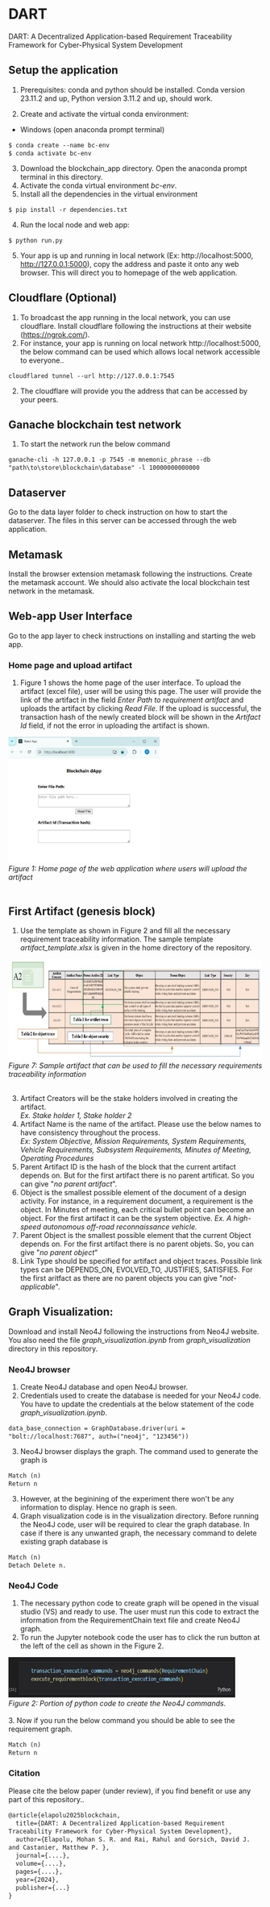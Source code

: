 # DART
DART: A Decentralized Application-based Requirement Traceability Framework for Cyber-Physical System Development

## Setup the application
1. Prerequisites: conda and python should be installed. Conda version 23.11.2 and up, Python version 3.11.2 and up, should work. 

3. Create and activate the virtual conda environment:
  - Windows (open anaconda prompt terminal)
```
$ conda create --name bc-env
$ conda activate bc-env
```
3. Download the blockchain_app directory. Open the anaconda prompt terminal in this directory.
4. Activate the conda virtual environment _bc-env_.
5. Install all the dependencies in the virtual environment
```
$ pip install -r dependencies.txt
```
4. Run the local node and web app:
```
$ python run.py
```
5. Your app is up and running in local network (Ex: http://localhost:5000, http://127.0.0.1:5000), copy the address and paste it onto any web browser. This will direct you to homepage of the web application.

## Cloudflare (Optional)
1. To broadcast the app running in the local network, you can use cloudflare. Install cloudflare following the instructions at their website (https://ngrok.com/).
2. For instance, your app is running on local network http://localhost:5000, the below command can be used which allows local network accessible to everyone..
```
cloudflared tunnel --url http://127.0.0.1:7545
```
2. The cloudflare will provide you the address that can be accessed by your peers.

##  Ganache blockchain test network
1. To start the network run the below command 
```
ganache-cli -h 127.0.0.1 -p 7545 -m mnemonic_phrase --db "path\to\store\blockchain\database" -l 10000000000000
```

## Dataserver
Go to the data layer folder to check instruction on how to start the dataserver. The files in this server can be accessed through the web application. 

## Metamask
Install the browser extension metamask following the instructions. Create the metamask account. We should also activate the local blockchain test network in the metamask. 

## Web-app User Interface
Go to the app layer to check instructions on installing and starting the web app.

### Home page and upload artifact
1. Figure 1 shows the home page of the user interface. To upload the artifact (excel file), user will be using this page. The user will provide the link of the artifact in the field _Enter Path to requirement artifact_ and uploads the artifact by clicking _Read File_. If the upload is successful, the transaction hash of the newly created block will be shown in the _Artifact Id_ field, if not the error in uploading the artifact is shown. <br>

<img src= "/assets_main/web_app_upload_artifact.jpg" width="300" height="250"> <br>
*Figure 1: Home page of the web application where users will upload the artifact* <br>
<br> 

## First Artifact (genesis block)
1. Use the template as shown in Figure 2 and fill all the necessary requirement traceability information. The sample template _artifact_template.xlsx_ is given in the home directory of the repository. <br>
   
<img src= "/assets_main/art_sample.jpg" width="650" height="200"> <br>
*Figure 7: Sample artifact that can be used to fill the necessary requirements traceability information* <br>
<br> 

3. Artifact Creators will be the stake holders involved in creating the artifact. <br>
   _Ex. Stake holder 1, Stake holder 2_
4. Artifact Name is the name of the artifact. Please use the below names to have consistency throughout the process. <br>
  _Ex: System Objective, Mission Requirements, System Requirements, Vehicle Requirements, Subsystem Requirements, Minutes of Meeting, Operating Procedures_
5. Parent Artifact ID is the hash of the block that the current artifact depends on. But for the first artifact there is no parent artificat. So you can give "_no parent artifact_".
7. Object is the smallest possible element of the document of a design activity. For instance, in a requirement document, a requirement is the object. In Minutes of meeting, each critical bullet point can become an object. For the first artifact it can be the system objective.
   _Ex. A high-speed autonomous off-road reconnaissance vehicle._
9. Parent Object is the smallest possible element that the current Object depends on. For the first artifact there is no parent objets. So, you can give "_no parent object_"
10. Link Type should be specified for artifact and object traces. Possible link types can be DEPENDS_ON, EVOLVED_TO, JUSTIFIES, SATISFIES. For the first aritfact as there are no parent objects you can give "_not-applicable_".

## Graph Visualization:   
Download and install Neo4J following the instructions from Neo4J website. You also need the file _graph_visualization.ipynb_ from _graph_visualization_ directory in this repository.

### Neo4J browser
1. Create Neo4J database and open Neo4J browser.
2. Credentials used to create the database is needed for your Neo4J code. You have to update the credentials at the below statement of the code _graph_visualization.ipynb_.
```
data_base_connection = GraphDatabase.driver(uri = "bolt://localhost:7687", auth=("neo4j", "123456"))
```
3. Neo4J browser displays the graph. The command used to generate the graph is
```
Match (n)
Return n
```
3. However, at the beginining of the experiment there won't be any information to display. Hence no graph is seen.
4. Graph visualization code is in the visualization directory. Before running the Neo4J code, user will be required to clear the graph database. In case if there is any unwanted graph, the necessary command to delete existing graph database is
```
Match (n) 
Detach Delete n.
```
### Neo4J Code
1. The necessary python code to create graph will be opened in the visual studio (VS) and ready to use. The user must run this code to extract the information from the RequirementChain text file and create Neo4J graph.
2. To run the Jupyter notebook code the user has to click the run button at the left of the cell as shown in the Figure 2. <br>

<img src= "/assets_main/neo4j_snippet.jpg" width="450" height="80"> <br>
*Figure 2: Portion of python code to create the Neo4J commands.* <br>
<br>
3. Now if you run the below command you should be able to see the requirement graph. 
```
Match (n)
Return n
```

### Citation
Please cite the below paper (under review), if you find benefit or use any part of this repository.. <br>
```
@article{elapolu2025blockchain, 
  title={DART: A Decentralized Application-based Requirement Traceability Framework for Cyber-Physical System Development}, 
  author={Elapolu, Mohan S. R. and Rai, Rahul and Gorsich, David J. and Castanier, Matthew P. }, 
  journal={....},
  volume={....},
  pages={....},
  year={2024}, 
  publisher={...} 
}
```
